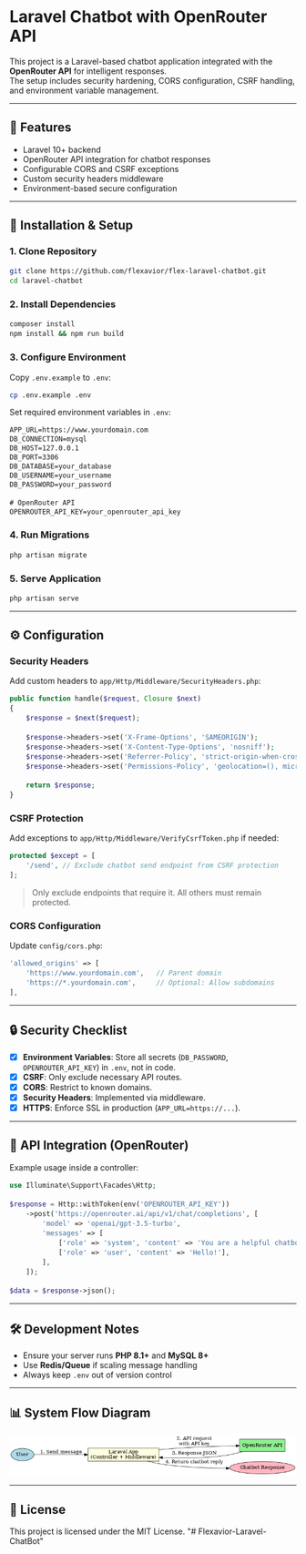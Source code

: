 # Laravel Chatbot with OpenRouter API

This project is a Laravel-based chatbot application integrated with the **OpenRouter API** for intelligent responses.  
The setup includes security hardening, CORS configuration, CSRF handling, and environment variable management.

---

## 🚀 Features
- Laravel 10+ backend
- OpenRouter API integration for chatbot responses
- Configurable CORS and CSRF exceptions
- Custom security headers middleware
- Environment-based secure configuration

---

## 📂 Installation & Setup

### 1. Clone Repository
```bash
git clone https://github.com/flexavior/flex-laravel-chatbot.git
cd laravel-chatbot
```

### 2. Install Dependencies
```bash
composer install
npm install && npm run build
```

### 3. Configure Environment
Copy `.env.example` to `.env`:
```bash
cp .env.example .env
```

Set required environment variables in `.env`:
```dotenv
APP_URL=https://www.yourdomain.com
DB_CONNECTION=mysql
DB_HOST=127.0.0.1
DB_PORT=3306
DB_DATABASE=your_database
DB_USERNAME=your_username
DB_PASSWORD=your_password

# OpenRouter API
OPENROUTER_API_KEY=your_openrouter_api_key
```

### 4. Run Migrations
```bash
php artisan migrate
```

### 5. Serve Application
```bash
php artisan serve
```

---

## ⚙️ Configuration

### **Security Headers**
Add custom headers to `app/Http/Middleware/SecurityHeaders.php`:
```php
public function handle($request, Closure $next)
{
    $response = $next($request);

    $response->headers->set('X-Frame-Options', 'SAMEORIGIN');
    $response->headers->set('X-Content-Type-Options', 'nosniff');
    $response->headers->set('Referrer-Policy', 'strict-origin-when-cross-origin');
    $response->headers->set('Permissions-Policy', 'geolocation=(), microphone=()');

    return $response;
}
```

### **CSRF Protection**
Add exceptions to `app/Http/Middleware/VerifyCsrfToken.php` if needed:
```php
protected $except = [
    '/send', // Exclude chatbot send endpoint from CSRF protection
];
```
> Only exclude endpoints that require it. All others must remain protected.

### **CORS Configuration**
Update `config/cors.php`:
```php
'allowed_origins' => [
    'https://www.yourdomain.com',   // Parent domain
    'https://*.yourdomain.com',     // Optional: Allow subdomains
],
```

---

## 🔒 Security Checklist
- [x] **Environment Variables**: Store all secrets (`DB_PASSWORD`, `OPENROUTER_API_KEY`) in `.env`, not in code.  
- [x] **CSRF**: Only exclude necessary API routes.  
- [x] **CORS**: Restrict to known domains.  
- [x] **Security Headers**: Implemented via middleware.  
- [x] **HTTPS**: Enforce SSL in production (`APP_URL=https://...`).  

---

## 📡 API Integration (OpenRouter)
Example usage inside a controller:
```php
use Illuminate\Support\Facades\Http;

$response = Http::withToken(env('OPENROUTER_API_KEY'))
    ->post('https://openrouter.ai/api/v1/chat/completions', [
        'model' => 'openai/gpt-3.5-turbo',
        'messages' => [
            ['role' => 'system', 'content' => 'You are a helpful chatbot.'],
            ['role' => 'user', 'content' => 'Hello!'],
        ],
    ]);

$data = $response->json();
```

---

## 🛠 Development Notes
- Ensure your server runs **PHP 8.1+** and **MySQL 8+**
- Use **Redis/Queue** if scaling message handling
- Always keep `.env` out of version control

---

## 📊 System Flow Diagram
![Chatbot Flow](chatbot_flow.png)

---

## 📄 License
This project is licensed under the MIT License.
"# Flexavior-Laravel-ChatBot" 
